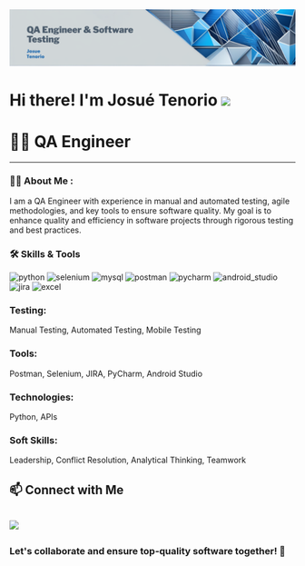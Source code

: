 <div id="header" align="center">
  <img decoding="async" src="https://github.com/JosueTenorio99/JosueTenorio99/blob/a83c23e189c047140a758efe29436416e3a71d57/Designer.png" width="1800"/>
</div>

<h1>
  Hi there! I'm Josué Tenorio
  <img decoding="async" src="https://media.giphy.com/media/hvRJCLFzcasrR4ia7z/giphy.gif" width="30px"/>
</h1>



# 👨‍💻 QA Engineer

---
 <div id="header" align="left">

### :man_technologist: About Me :


I am a QA Engineer with experience in manual and automated testing, agile methodologies, and key tools to ensure software quality. My goal is to enhance quality and efficiency in software projects through rigorous testing and best practices.

### 🛠️ Skills & Tools
<div id="header" align="left">
    <img decoding="async" src="https://img.shields.io/badge/Python-3776AB?style=for-the-badge&logo=python&logoColor=white" alt="python"/>
  </a>
    <img decoding="async" src="https://img.shields.io/badge/-selenium-CB02A?style=for-the-badge&logo=selenium&logoColor=white" alt="selenium"/>
  </a>
    <img decoding="async" src="https://img.shields.io/badge/MySQL-6DB33F?style=for-the-badge&logo=mysql&logoColor=white" alt="mysql"/>
  </a>
    <img decoding="async" src="https://img.shields.io/badge/Postman-FF6C37?style=for-the-badge&logo=Postman&logoColor=white" alt="postman"/>
  </a>
  <img decoding="async" src="https://img.shields.io/badge/PyCharm-000000?style=for-the-badge&logo=pycharm&logoColor=white" alt="pycharm"/>
  </a>
   <img decoding="async" src="https://img.shields.io/badge/Android_studio-3DDC84?style=for-the-badge&logo=android&logoColor=white" alt="android_studio"/>
  </a>
  <img decoding="async" src="https://img.shields.io/badge/Jira-0052CC?style=for-the-badge&logo=Jira&logoColor=white" alt="jira"/>
  </a>
  <img decoding="async" src="https://img.shields.io/badge/Microsoft_Excel-217346?style=for-the-badge&logo=microsoft-excel&logoColor=white" alt="excel"/>
  </a>

</div>


 <div id="header" align="left">

   ### Testing: 
   Manual Testing, Automated Testing, Mobile Testing

   ### Tools: 
   Postman, Selenium, JIRA, PyCharm, Android Studio

   ### Technologies: 
   Python, APIs

   ### Soft Skills: 
   Leadership, Conflict Resolution, Analytical Thinking, Teamwork

## 📫 Connect with Me

## [![](https://img.shields.io/badge/LinkedIn-0077B5?style=for-the-badge&logo=linkedin&logoColor=white)](https://www.linkedin.com/in/josué-tenorio/)

### Let's collaborate and ensure top-quality software together! 🚀


<!--
**JosueTenorio99/JosueTenorio99** is a ✨ _special_ ✨ repository because its `README.md` (this file) appears on your GitHub profile.

Here are some ideas to get you started:

- 🔭 I’m currently working on ...
- 🌱 I’m currently learning ...
- 👯 I’m looking to collaborate on ...
- 🤔 I’m looking for help with ...
- 💬 Ask me about ...
- 📫 How to reach me: ...
- 😄 Pronouns: ...
- ⚡ Fun fact: ...
-->

